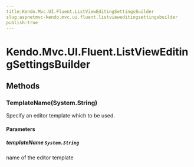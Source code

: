 ```yaml
---
title:Kendo.Mvc.UI.Fluent.ListViewEditingSettingsBuilder
slug:aspnetmvc-kendo.mvc.ui.fluent.listvieweditingsettingsbuilder
publish:true
---
```


# Kendo.Mvc.UI.Fluent.ListViewEditingSettingsBuilder

## Methods

### TemplateName(System.String)
Specify an editor template which to be used.

#### Parameters

##### templateName `System.String`
name of the editor template